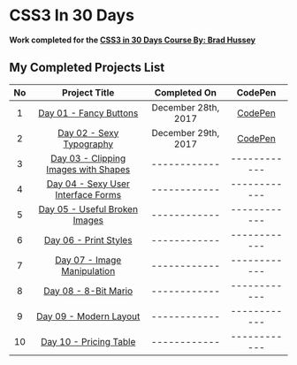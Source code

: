 # CSS3 In 30 Days

**Work completed for the [CSS3 in 30 Days Course By: Brad Hussey](https://codecollege.ca/courses/137487/lectures/2437443)**

## My Completed Projects List

| No  |  Project Title  |  Completed On | CodePen |
| :------------: | :------------: | :------------: | :------------: |
| 1 | [Day 01 - Fancy Buttons](https://github.com/AlxCrmr/CSS30/tree/master/Day01) |December 28th, 2017 |[CodePen](https://codepen.io/AlxCrmr/full/YYZgyB/)|
| 2 | [Day 02 - Sexy Typography](https://github.com/AlxCrmr/CSS30/tree/master/Day02) |December 29th, 2017 |[CodePen](https://codepen.io/AlxCrmr/full/OzmbQr/)|
| 3 | [Day 03 - Clipping Images with Shapes](https://github.com/AlxCrmr/CSS30/tree/master/Day03) |------------ |------------|
| 4 | [Day 04 - Sexy User Interface Forms](https://github.com/AlxCrmr/CSS30/tree/master/Day04) |------------ |------------|
| 5 | [Day 05 - Useful Broken Images](https://github.com/AlxCrmr/CSS30/tree/master/Day05) |------------ |------------|
| 6 | [Day 06 - Print Styles](https://github.com/AlxCrmr/CSS30/tree/master/Day06) |------------ |------------|
| 7 | [Day 07 - Image Manipulation](https://github.com/AlxCrmr/CSS30/tree/master/Day07) |------------ |------------|
| 8 | [Day 08 - 8-Bit Mario](https://github.com/AlxCrmr/CSS30/tree/master/Day08) |------------ |------------|
| 9 | [Day 09 - Modern Layout](https://github.com/AlxCrmr/CSS30/tree/master/Day09) |------------ |------------|
| 10 | [Day 10 - Pricing Table](https://github.com/AlxCrmr/CSS30/tree/master/Day10) |------------ |------------|
